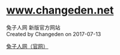 # www.changeden.net
兔子人网
新版官方网站
<br>
Created by Changeden on 2017-07-13

[兔子人网（官网）](https://www.changeden.net)
